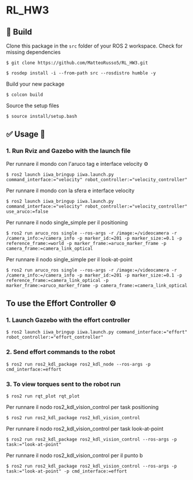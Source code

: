 # RL_HW3

## :hammer: Build

Clone this package in the `src` folder of your ROS 2 workspace. Check for missing dependencies
```
$ git clone https://github.com/MatteoRusso5/RL_HW3.git
```
```
$ rosdep install -i --from-path src --rosdistro humble -y
```
Build your new package

```
$ colcon build
```
Source the setup files

```
$ source install/setup.bash
```
## :white_check_mark: Usage 🤖
### 1. Run Rviz and Gazebo with the launch file

Per runnare il mondo con l'aruco tag e interface velocity
⚙️
```
$ ros2 launch iiwa_bringup iiwa.launch.py command_interface:="velocity" robot_controller:="velocity_controller"
```

  
Per runnare il mondo con la sfera e interface velocity
 
```
$ ros2 launch iiwa_bringup iiwa.launch.py command_interface:="velocity" robot_controller:="velocity_controller" use_aruco:=false
```
Per runnare il nodo single_simple per il positioning
```
$ ros2 run aruco_ros single --ros-args -r /image:=/videocamera -r /camera_info:=/camera_info -p marker_id:=201 -p marker_size:=0.1 -p reference_frame:=world -p marker_frame:=aruco_marker_frame -p camera_frame:=camera_link_optical
```

Per runnare il nodo single_simple per il look-at-point
```
$ ros2 run aruco_ros single --ros-args -r /image:=/videocamera -r /camera_info:=/camera_info -p marker_id:=201 -p marker_size:=0.1 -p reference_frame:=camera_link_optical -p marker_frame:=aruco_marker_frame -p camera_frame:=camera_link_optical
```

## To use the Effort Controller ⚙️
### 1. Launch Gazebo with the effort controller
 ```  
$ ros2 launch iiwa_bringup iiwa.launch.py command_interface:="effort" robot_controller:="effort_controller"
```
### 2. Send effort commands to the robot

```
$ ros2 run ros2_kdl_package ros2_kdl_node --ros-args -p cmd_interface:=effort
```

### 3. To view torques sent to the robot run 
```
$ ros2 run rqt_plot rqt_plot
```
Per runnare il nodo ros2_kdl_vision_control per task positioning
```
$ ros2 run ros2_kdl_package ros2_kdl_vision_control
```

Per runnare il nodo ros2_kdl_vision_control per task look-at-point

```
$ ros2 run ros2_kdl_package ros2_kdl_vision_control --ros-args -p task:="look-at-point"
```

Per runnare il nodo ros2_kdl_vision_control per il punto b

```
$ ros2 run ros2_kdl_package ros2_kdl_vision_control --ros-args -p task:="look-at-point" -p cmd_interface:=effort
```

